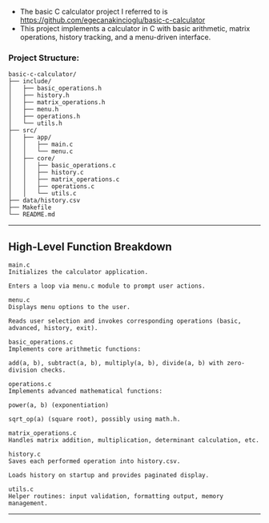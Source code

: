 - The basic C calculator project I referred to is https://github.com/egecanakincioglu/basic-c-calculator
- This project implements a calculator in C with basic arithmetic, matrix operations, history tracking, and a menu-driven interface.

### Project Structure:

```
basic-c-calculator/
├── include/
│   ├── basic_operations.h
│   ├── history.h
│   ├── matrix_operations.h
│   ├── menu.h
│   ├── operations.h
│   └── utils.h
├── src/
│   ├── app/
│   │   ├── main.c
│   │   └── menu.c
│   ├── core/
│   │   ├── basic_operations.c
│   │   ├── history.c
│   │   ├── matrix_operations.c
│   │   ├── operations.c
│   │   └── utils.c
├── data/history.csv
├── Makefile
└── README.md

```
---
## High-Level Function Breakdown

```
main.c
Initializes the calculator application.

Enters a loop via menu.c module to prompt user actions.

menu.c
Displays menu options to the user.

Reads user selection and invokes corresponding operations (basic, advanced, history, exit).

basic_operations.c
Implements core arithmetic functions:

add(a, b), subtract(a, b), multiply(a, b), divide(a, b) with zero-division checks.

operations.c
Implements advanced mathematical functions:

power(a, b) (exponentiation)

sqrt_op(a) (square root), possibly using math.h.

matrix_operations.c
Handles matrix addition, multiplication, determinant calculation, etc.

history.c
Saves each performed operation into history.csv.

Loads history on startup and provides paginated display.

utils.c
Helper routines: input validation, formatting output, memory management.
```
---
